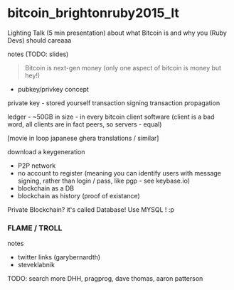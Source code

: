 # bitcoin_brightonruby2015_lt
Lighting Talk (5 min presentation) about what Bitcoin is and why you (Ruby Devs) should careaaa

notes (TODO: slides)

> Bitcoin is next-gen money (only one aspect of bitcoin is money but hey!)

- pubkey/privkey concept

private key - stored yourself
transaction signing
transaction propagation

ledger - ~50GB in size - in every bitcoin client software (client is a bad word, all clients are in fact peers, so servers - equal)

[movie in loop japanese ghera translations / similar]


download a keygeneration

- P2P network
- no account to register (meaning you can identify users with message signing, rather than login / pass, like pgp - see keybase.io)
- blockchain as a DB
- blockchain as history (proof of existance)


Private Blockchain? it's called Database! 
Use MYSQL ! :p 


### FLAME / TROLL

notes
- twitter links (garybernardth)
- steveklabnik

TODO: search more DHH, pragprog, dave thomas, aaron patterson
